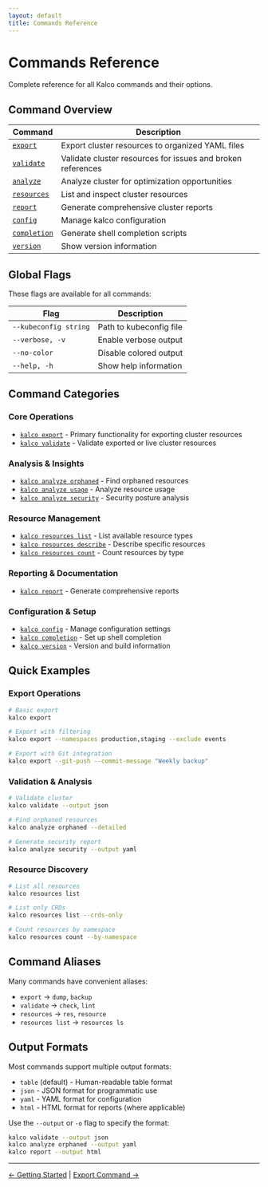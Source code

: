 ```yaml
---
layout: default
title: Commands Reference
---
```


# Commands Reference

Complete reference for all Kalco commands and their options.

## Command Overview

| Command | Description |
|---------|-------------|
| [`export`](export.md) | Export cluster resources to organized YAML files |
| [`validate`](validate.md) | Validate cluster resources for issues and broken references |
| [`analyze`](analyze.md) | Analyze cluster for optimization opportunities |
| [`resources`](resources.md) | List and inspect cluster resources |
| [`report`](report.md) | Generate comprehensive cluster reports |
| [`config`](config.md) | Manage kalco configuration |
| [`completion`](completion.md) | Generate shell completion scripts |
| [`version`](version.md) | Show version information |

## Global Flags

These flags are available for all commands:

| Flag | Description |
|------|-------------|
| `--kubeconfig string` | Path to kubeconfig file |
| `--verbose, -v` | Enable verbose output |
| `--no-color` | Disable colored output |
| `--help, -h` | Show help information |

## Command Categories

### Core Operations
- [`kalco export`](export.md) - Primary functionality for exporting cluster resources
- [`kalco validate`](validate.md) - Validate exported or live cluster resources

### Analysis & Insights
- [`kalco analyze orphaned`](analyze.md#orphaned) - Find orphaned resources
- [`kalco analyze usage`](analyze.md#usage) - Analyze resource usage
- [`kalco analyze security`](analyze.md#security) - Security posture analysis

### Resource Management
- [`kalco resources list`](resources.md#list) - List available resource types
- [`kalco resources describe`](resources.md#describe) - Describe specific resources
- [`kalco resources count`](resources.md#count) - Count resources by type

### Reporting & Documentation
- [`kalco report`](report.md) - Generate comprehensive reports

### Configuration & Setup
- [`kalco config`](config.md) - Manage configuration settings
- [`kalco completion`](completion.md) - Set up shell completion
- [`kalco version`](version.md) - Version and build information

## Quick Examples

### Export Operations
```bash
# Basic export
kalco export

# Export with filtering
kalco export --namespaces production,staging --exclude events

# Export with Git integration
kalco export --git-push --commit-message "Weekly backup"
```

### Validation & Analysis
```bash
# Validate cluster
kalco validate --output json

# Find orphaned resources
kalco analyze orphaned --detailed

# Generate security report
kalco analyze security --output yaml
```

### Resource Discovery
```bash
# List all resources
kalco resources list

# List only CRDs
kalco resources list --crds-only

# Count resources by namespace
kalco resources count --by-namespace
```

## Command Aliases

Many commands have convenient aliases:

- `export` → `dump`, `backup`
- `validate` → `check`, `lint`
- `resources` → `res`, `resource`
- `resources list` → `resources ls`

## Output Formats

Most commands support multiple output formats:

- `table` (default) - Human-readable table format
- `json` - JSON format for programmatic use
- `yaml` - YAML format for configuration
- `html` - HTML format for reports (where applicable)

Use the `--output` or `-o` flag to specify the format:

```bash
kalco validate --output json
kalco analyze orphaned --output yaml
kalco report --output html
```

---

[← Getting Started](../getting-started.md) | [Export Command →](export.md)